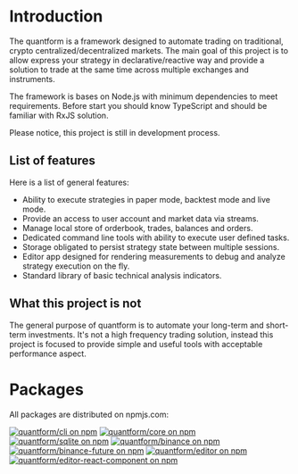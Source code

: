 # Introduction

The quantform is a framework designed to automate trading on traditional, crypto centralized/decentralized markets. The main goal of this project is to allow express your strategy in declarative/reactive way and provide a solution to trade at the same time across multiple exchanges and instruments.

The framework is bases on Node.js with minimum dependencies to meet requirements. Before start you should know TypeScript and should be familiar with RxJS solution.

Please notice, this project is still in development process.

## List of features

Here is a list of general features:

- Ability to execute strategies in paper mode, backtest mode and live mode.
- Provide an access to user account and market data via streams.
- Manage local store of orderbook, trades, balances and orders.
- Dedicated command line tools with ability to execute user defined tasks.
- Storage obligated to persist strategy state between multiple sessions.
- Editor app designed for rendering measurements to debug and analyze strategy execution on the fly.
- Standard library of basic technical analysis indicators.

## What this project is not

The general purpose of quantform is to automate your long-term and short-term investments. It's not a high frequency trading solution, instead this project is focused to provide simple and useful tools with acceptable performance aspect.

# Packages

All packages are distributed on npmjs.com:

<a href="https://www.npmjs.com/package/@quantform/cli"><img src="https://img.shields.io/npm/v/@quantform/cli.svg?logo=npm&logoColor=fff&label=@quantform/cli&color=03D1EB&style=flat-square" alt="quantform/cli on npm" /></a>
<a href="https://www.npmjs.com/package/@quantform/core"><img src="https://img.shields.io/npm/v/@quantform/core.svg?logo=npm&logoColor=fff&label=@quantform/core&color=03D1EB&style=flat-square" alt="quantform/core on npm" /></a>
<a href="https://www.npmjs.com/package/@quantform/sqlite"><img src="https://img.shields.io/npm/v/@quantform/sqlite.svg?logo=npm&logoColor=fff&label=@quantform/sqlite&color=03D1EB&style=flat-square" alt="quantform/sqlite on npm" /></a>
<a href="https://www.npmjs.com/package/@quantform/binance"><img src="https://img.shields.io/npm/v/@quantform/binance.svg?logo=npm&logoColor=fff&label=@quantform/binance&color=03D1EB&style=flat-square" alt="quantform/binance on npm" /></a>
<a href="https://www.npmjs.com/package/@quantform/binance-future"><img src="https://img.shields.io/npm/v/@quantform/binance-future.svg?logo=npm&logoColor=fff&label=@quantform/binance-future&color=03D1EB&style=flat-square" alt="quantform/binance-future on npm" /></a>
<a href="https://www.npmjs.com/package/@quantform/editor"><img src="https://img.shields.io/npm/v/@quantform/editor.svg?logo=npm&logoColor=fff&label=@quantform/editor&color=03D1EB&style=flat-square" alt="quantform/editor on npm" /></a>
<a href="https://www.npmjs.com/package/@quantform/editor-react-component"><img src="https://img.shields.io/npm/v/@quantform/editor-react-component.svg?logo=npm&logoColor=fff&label=@quantform/editor-react-component&color=03D1EB&style=flat-square" alt="quantform/editor-react-component on npm" /></a>
